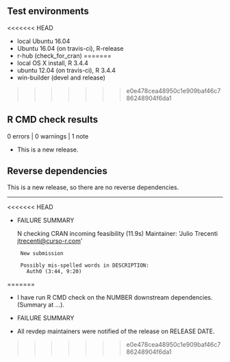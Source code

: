 ## Test environments
<<<<<<< HEAD

* local Ubuntu 16.04
* Ubuntu 16.04 (on travis-ci), R-release
* r-hub (check_for_cran)
=======
* local OS X install, R 3.4.4
* ubuntu 12.04 (on travis-ci), R 3.4.4
* win-builder (devel and release)
>>>>>>> e0e478cea48950c1e909baf46c786248904f6da1

## R CMD check results

0 errors | 0 warnings | 1 note

* This is a new release.

## Reverse dependencies

This is a new release, so there are no reverse dependencies.

---

<<<<<<< HEAD
* FAILURE SUMMARY

    N  checking CRAN incoming feasibility (11.9s)
       Maintainer: 'Julio Trecenti <jtrecenti@curso-r.com>'
       
       New submission
       
       Possibly mis-spelled words in DESCRIPTION:
         Auth0 (3:44, 9:20)

=======
* I have run R CMD check on the NUMBER downstream dependencies.
  (Summary at ...). 
  
* FAILURE SUMMARY

* All revdep maintainers were notified of the release on RELEASE DATE.
>>>>>>> e0e478cea48950c1e909baf46c786248904f6da1

